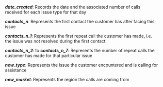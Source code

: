 ***date_created***: Records the date and the associated number of calls received for each issue type for that day

***contacts_n***: Represents the first contact the customer has after facing this issue

***contacts_n_1***: Represents the first repeat call the customer has made, i.e. the issue was not resolved during the first contact

***contacts_n_2***: to **_contacts_n_7_**: Represents the number of repeat calls the customer has made for that particular issue

***new_type***: Represents the issue the customer encountered and is calling for assistance

***new_market***: Represents the region the calls are coming from
